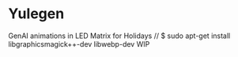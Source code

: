 # Yulegen
GenAI animations in LED Matrix for Holidays
// $ sudo apt-get install libgraphicsmagick++-dev libwebp-dev
WIP
